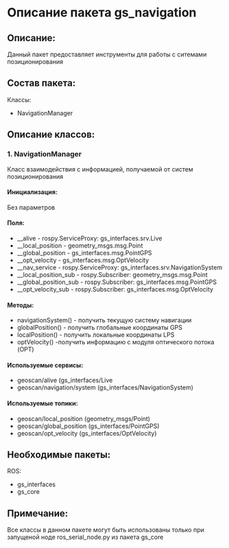 # Описание пакета gs_navigation

## Описание:
Данный пакет предоставляет инструменты для работы с ситемами позиционирования

## Состав пакета:
Классы:
* NavigationManager

## Описание классов:

### 1. NavigationManager
Класс взаимодействия с информацией, получаемой от систем позиционирования

#### Инициализация:
Без параметров

#### Поля:
* __alive - rospy.ServiceProxy: gs_interfaces.srv.Live
* __local_position - geometry_msgs.msg.Point
* __global_position - gs_interfaces.msg.PointGPS
* __opt_velocity - gs_interfaces.msg.OptVelocity
* __nav_service - rospy.ServiceProxy: gs_interfaces.srv.NavigationSystem
* __local_position_sub - rospy.Subscriber: geometry_msgs.msg.Point
* __global_position_sub - rospy.Subscriber: gs_interfaces.msg.PointGPS
* __opt_velocity_sub - rospy.Subscriber: gs_interfaces.msg.OptVelocity

#### Методы:
* navigationSystem() - получить текущую систему навигации
* globalPosition() - получить глобальные координаты GPS
* localPosition() - получить локальные координаты LPS
* optVelocity() -получить информацию с модуля оптического потока (OPT)

#### Используемые сервисы:
* geoscan/alive (gs_interfaces/Live
* geoscan/navigation/system (gs_interfaces/NavigationSystem)

#### Используемые топики:
* geoscan/local_position (geometry_msgs/Point)
* geoscan/global_position (gs_interfaces/PointGPS)
* geoscan/opt_velocity (gs_interfaces/OptVelocity)

## Необходимые пакеты:
ROS:
* gs_interfaces
* gs_core

## Примечание:
Все классы в данном пакете могут быть использованы только при запущеной ноде ros_serial_node.py из пакета gs_core